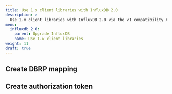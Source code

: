 ```yaml
---
title: Use 1.x client libraries with InfluxDB 2.0
description: >
  Use 1.x client libraries with InfluxDB 2.0 via the v1 compatibility API.
menu:
  influxdb_2_0:
    parent: Upgrade InfluxDB
    name: Use 1.x client libraries
weight: 11
draft: true
---
```


<!-- Introduction -->

## Create DBRP mapping

## Create authorization token
